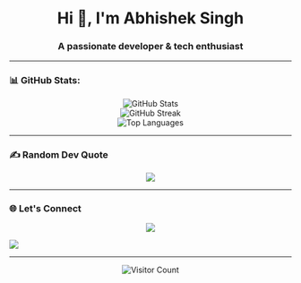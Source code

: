 <h1 align="center">Hi 👋, I'm Abhishek Singh</h1>
<h3 align="center">A passionate developer & tech enthusiast</h3>

---

### 📊 GitHub Stats:
<p align="center">
  <img src="https://github-readme-stats.vercel.app/api?username=Abhishek-Singh88&theme=dark&hide_border=false&include_all_commits=true&count_private=true" alt="GitHub Stats" />
  <br/>
  <img src="https://nirzak-streak-stats.vercel.app/?user=Abhishek-Singh88&theme=dark&hide_border=false" alt="GitHub Streak" />
  <br/>
  <img src="https://github-readme-stats.vercel.app/api/top-langs/?username=Abhishek-Singh88&theme=dark&hide_border=false&layout=compact" alt="Top Languages" />
</p>

---

### ✍️ Random Dev Quote
<p align="center">
  <img src="https://quotes-github-readme.vercel.app/api?type=horizontal&theme=radical" />
</p>

---

### 🌐 Let's Connect
<p align="center">
 <a href="https://www.linkedin.com/in/abhishek-singh-9645a628b" target="_blank">
  <img src="https://img.shields.io/badge/-LinkedIn-blue?style=for-the-badge&logo=linkedin" />
</a>

  <a href="mailto:abhisheksingh4928@gmail.com"><img src="https://img.shields.io/badge/-Gmail-red?style=for-the-badge&logo=gmail&logoColor=white" /></a>
  <!-- <a href="https://your-portfolio.com" target="_blank"><img src="https://img.shields.io/badge/-Portfolio-black?style=for-the-badge&logo=firefox" /></a> -->
</p>

---

<p align="center">
  <img src="https://visitcount.itsvg.in/api?id=Abhishek-Singh88&icon=0&color=0" alt="Visitor Count" />
</p>

<!-- Proudly created with GPRM ( https://gprm.itsvg.in ) -->
